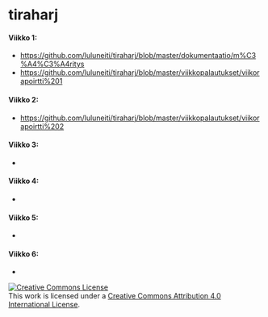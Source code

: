 # tiraharj

#### Viikko 1:
* https://github.com/luluneiti/tiraharj/blob/master/dokumentaatio/m%C3%A4%C3%A4ritys
* https://github.com/luluneiti/tiraharj/blob/master/viikkopalautukset/viikorapoirtti%201

#### Viikko 2:
* https://github.com/luluneiti/tiraharj/blob/master/viikkopalautukset/viikorapoirtti%202

#### Viikko 3:
* 

#### Viikko 4:
* 

#### Viikko 5:
* 

#### Viikko 6:
* 

<a rel="license" href="http://creativecommons.org/licenses/by/4.0/"><img alt="Creative Commons License" style="border-width:0" src="https://i.creativecommons.org/l/by/4.0/88x31.png" /></a><br />This work is licensed under a <a rel="license" href="http://creativecommons.org/licenses/by/4.0/">Creative Commons Attribution 4.0 International License</a>.
